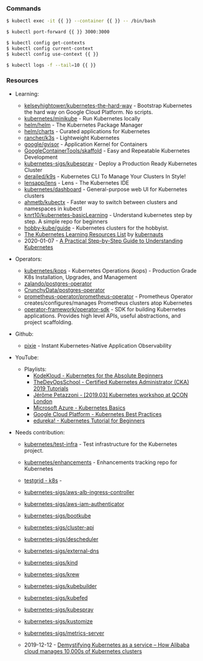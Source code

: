### Commands

```bash
$ kubectl exec -it {{ }} --container {{ }} -- /bin/bash

$ kubectl port-forward {{ }} 3000:3000

$ kubectl config get-contexts
$ kubectl config current-context
$ kubectl config use-context {{ }}

$ kubectl logs -f --tail=10 {{ }}
```

### Resources

- Learning:
    - [kelseyhightower/kubernetes-the-hard-way](https://github.com/kelseyhightower/kubernetes-the-hard-way/) - Bootstrap Kubernetes the hard way on Google Cloud Platform. No scripts.
    - [kubernetes/minikube](https://github.com/kubernetes/minikube) - Run Kubernetes locally
    - [helm/helm](https://github.com/helm/helm) - The Kubernetes Package Manager
    - [helm/charts](https://github.com/helm/charts) - Curated applications for Kubernetes
    - [rancher/k3s](https://github.com/rancher/k3s) - Lightweight Kubernetes
    - [google/gvisor](https://github.com/google/gvisor) - Application Kernel for Containers
    - [GoogleContainerTools/skaffold](https://github.com/GoogleContainerTools/skaffold) - Easy and Repeatable Kubernetes Development
    - [kubernetes-sigs/kubespray](https://github.com/kubernetes-sigs/kubespray) - Deploy a Production Ready Kubernetes Cluster
    - [derailed/k9s](https://github.com/derailed/k9s) - Kubernetes CLI To Manage Your Clusters In Style!
    - [lensapp/lens](https://github.com/lensapp/lens) - Lens - The Kubernetes IDE
    - [kubernetes/dashboard](https://github.com/kubernetes/dashboard) - General-purpose web UI for Kubernetes clusters
    - [ahmetb/kubectx](https://github.com/ahmetb/kubectx) - Faster way to switch between clusters and namespaces in kubectl
    - [knrt10/kubernetes-basicLearning](https://github.com/knrt10/kubernetes-basicLearning/) - Understand kubernetes step by step. A simple repo for beginners
    - [hobby-kube/guide](https://github.com/hobby-kube/guide) - Kubernetes clusters for the hobbyist.
    - [The Kubernetes Learning Resources List](https://docs.google.com/spreadsheets/d/10NltoF_6y3mBwUzQ4bcQLQfCE1BWSgUDcJXy-Qp2JEU/) by [kubernauts](https://twitter.com/kubernauts)
    - 2020-01-07 - [A Practical Step-by-Step Guide to Understanding Kubernetes](https://medium.com/better-programming/a-practical-step-by-step-guide-to-understanding-kubernetes-d8be7f82e533)


- Operators:
    - [kubernetes/kops](https://github.com/kubernetes/kops) - Kubernetes Operations (kops) - Production Grade K8s Installation, Upgrades, and Management
    - [zalando/postgres-operator](https://github.com/zalando/postgres-operator)
    - [CrunchyData/postgres-operator](https://github.com/CrunchyData/postgres-operator)
    - [prometheus-operator/prometheus-operator](https://github.com/prometheus-operator/prometheus-operator) - Prometheus Operator creates/configures/manages Prometheus clusters atop Kubernetes
    - [operator-framework/operator-sdk](https://github.com/operator-framework/operator-sdk) - SDK for building Kubernetes applications. Provides high level APIs, useful abstractions, and project scaffolding.
- Github:
    - [pixie](https://github.com/pixie-labs/pixie) - Instant Kubernetes-Native Application Observability

- YouTube:
    - Playlists:
        - [KodeKloud - Kubernetes for the Absolute Beginners](https://www.youtube.com/playlist?list=PL2We04F3Y_43dAehLMT5GxJhtk3mJtkl5)
        - [TheDevOpsSchool - Certified Kubernetes Administrator (CKA) 2019 Tutorials](https://www.youtube.com/playlist?list=PLDhScTEBdP8wE9gl8PkZu5dfHSCNI0UvL)
        - [Jérôme Petazzoni - [2019.03] Kubernetes workshop at QCON London](https://www.youtube.com/playlist?list=PLBAFXs0YjviJwCoxSUkUPhsSxDJzpZbJd)
        - [Microsoft Azure - Kubernetes Basics](https://www.youtube.com/playlist?list=PLLasX02E8BPCrIhFrc_ZiINhbRkYMKdPT)
        - [Google Cloud Platform - Kubernetes Best Practices](https://www.youtube.com/playlist?list=PLIivdWyY5sqL3xfXz5xJvwzFW_tlQB_GB)
        - [edureka! - Kubernetes Tutorial for Beginners](https://www.youtube.com/playlist?list=PL9ooVrP1hQOF907pPru97cKY9nKwOrDTP)

- Needs contribution:
    - [kubernetes/test-infra](https://github.com/kubernetes/test-infra) - Test infrastructure for the Kubernetes project.
    - [kubernetes/enhancements](https://github.com/kubernetes/enhancements) - Enhancements tracking repo for Kubernetes
    - [testgrid - k8s](https://testgrid.k8s.io/) -
    - [kubernetes-sigs/aws-alb-ingress-controller](https://github.com/kubernetes-sigs/aws-alb-ingress-controller)
    - [kubernetes-sigs/aws-iam-authenticator](https://github.com/kubernetes-sigs/aws-iam-authenticator)
    - [kubernetes-sigs/bootkube](https://github.com/kubernetes-sigs/bootkube)
    - [kubernetes-sigs/cluster-api](https://github.com/kubernetes-sigs/cluster-api)
    - [kubernetes-sigs/descheduler](https://github.com/kubernetes-sigs/descheduler)
    - [kubernetes-sigs/external-dns](https://github.com/kubernetes-sigs/external-dns)
    - [kubernetes-sigs/kind](https://github.com/kubernetes-sigs/kind)
    - [kubernetes-sigs/krew](https://github.com/kubernetes-sigs/krew)
    - [kubernetes-sigs/kubebuilder](https://github.com/kubernetes-sigs/kubebuilder)
    - [kubernetes-sigs/kubefed](https://github.com/kubernetes-sigs/kubefed)
    - [kubernetes-sigs/kubespray](https://github.com/kubernetes-sigs/kubespray)
    - [kubernetes-sigs/kustomize](https://github.com/kubernetes-sigs/kustomize)
    - [kubernetes-sigs/metrics-server](https://github.com/kubernetes-sigs/metrics-server)


    - 2019-12-12 - [Demystifying Kubernetes as a service – How Alibaba cloud manages 10,000s of Kubernetes clusters](https://www.cncf.io/blog/2019/12/12/demystifying-kubernetes-as-a-service-how-does-alibaba-cloud-manage-10000s-of-kubernetes-clusters/)
